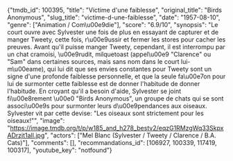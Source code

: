 {"tmdb_id": 100395, "title": "Victime d'une faiblesse", "original_title": "Birds Anonymous", "slug_title": "victime-d-une-faiblesse", "date": "1957-08-10", "genre": ["Animation / Com\u00e9die"], "score": "6.9/10", "synopsis": "Le court ouvre avec Sylvester une fois de plus en essayant de capturer et de manger Tweety, cette fois, r\u00e9ussir et fermer les stores pour cacher les preuves. Avant qu'il puisse manger Tweety, cependant, il est interrompu par un chat cramoisi, \u00e9rudit, milquetoast (appel\u00e9 \"Clarence\" ou \"Sam\" dans certaines sources, mais sans nom dans le court lui-m\u00eame), qui lui dit que ses envies constantes pour Tweety sont un signe d'une profonde faiblesse personnelle, et que la seule fa\u00e7on pour lui de surmonter cette faiblesse est de donner l'habitude de donner l'habitude. En croyant qu'il a besoin d'aide, Sylvester se joint fi\u00e8rement \u00e0 \"Birds Anonymous\", un groupe de chats qui se sont associ\u00e9s pour surmonter leurs d\u00e9pendances aux oiseaux. Sylvester vit par cette devise: \"Les oiseaux sont strictement pour les oiseaux!\"", "image": "https://image.tmdb.org/t/p/w185_and_h278_bestv2/eqzG1RMzgWq33SkpxADrzjt1aIl.jpg", "actors": ["Mel Blanc (Sylvester / Tweety / Clarence / B.A. Cats)"], "comments": [], "recommandations_id": [106927, 100339, 117419, 100317], "youtube_key": "notfound"}